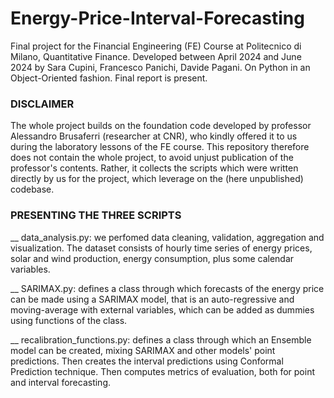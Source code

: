 # Energy-Price-Interval-Forecasting
Final project for the Financial Engineering (FE) Course at Politecnico di Milano, Quantitative Finance.
Developed between April 2024 and June 2024 by Sara Cupini, Francesco Panichi, Davide Pagani. On Python in an Object-Oriented fashion. Final report is present.

### DISCLAIMER
The whole project builds on the foundation code developed by professor Alessandro Brusaferri (researcher at CNR), 
who kindly offered it to us during the laboratory lessons of the FE course. 
This repository therefore does not contain the whole project, to avoid unjust publication of the professor's contents.
Rather, it collects the scripts which were written directly by us for the project, which leverage on the (here unpublished) codebase.

### PRESENTING THE THREE SCRIPTS
__ data_analysis.py: we perfomed data cleaning, validation, aggregation and visualization. The dataset consists of hourly time series
of energy prices, solar and wind production, energy consumption, plus some calendar variables.

__ SARIMAX.py: defines a class through which forecasts of the energy price can be made using a SARIMAX model, that is an auto-regressive
and moving-average with external variables, which can be added as dummies using functions of the class.

__ recalibration_functions.py: defines a class through which an Ensemble model can be created, mixing SARIMAX and other models' point
predictions. Then creates the interval predictions using Conformal Prediction technique. Then computes metrics of evaluation, both for
point and interval forecasting.
